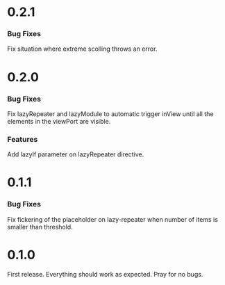 # 0.2.1
### Bug Fixes
Fix situation where extreme scolling throws an error.

# 0.2.0
### Bug Fixes
Fix lazyRepeater and lazyModule to automatic trigger inView until all the elements in the viewPort are visible.

### Features
Add lazyIf parameter on lazyRepeater directive.

# 0.1.1
### Bug Fixes
Fix fickering of the placeholder on lazy-repeater when number of items is smaller than threshold.

# 0.1.0
First release. Everything should work as expected. Pray for no bugs.
